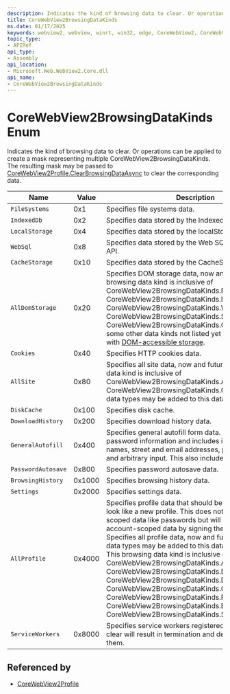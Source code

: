 ```yaml
---
description: Indicates the kind of browsing data to clear. Or operations can be applied to create a mask representing multiple CoreWebView2BrowsingDataKinds. The resulting mask may be passed to CoreWebView2Profile.ClearBrowsingDataAsync to clear the corresponding data.
title: CoreWebView2BrowsingDataKinds
ms.date: 01/17/2025
keywords: webview2, webview, winrt, win32, edge, CoreWebView2, CoreWebView2Controller, browser control, edge html, CoreWebView2BrowsingDataKinds
topic_type:
- APIRef
api_type:
- Assembly
api_location:
- Microsoft.Web.WebView2.Core.dll
api_name:
- CoreWebView2BrowsingDataKinds
---
```


# CoreWebView2BrowsingDataKinds Enum

Indicates the kind of browsing data to clear. Or operations can be applied to create a mask representing multiple CoreWebView2BrowsingDataKinds. The resulting mask may be passed to [CoreWebView2Profile.ClearBrowsingDataAsync](corewebview2profile.md#clearbrowsingdataasync) to clear the corresponding data.

| Name |  Value | Description |
|--|--|--|
|`FileSystems` | 0x1  |  Specifies file systems data.|
|`IndexedDb` | 0x2  |  Specifies data stored by the IndexedDB DOM feature.|
|`LocalStorage` | 0x4  |  Specifies data stored by the localStorage DOM API.|
|`WebSql` | 0x8  |  Specifies data stored by the Web SQL database DOM API.|
|`CacheStorage` | 0x10  |  Specifies data stored by the CacheStorage DOM API.|
|`AllDomStorage` | 0x20  |  Specifies DOM storage data, now and future. This browsing data kind is inclusive of CoreWebView2BrowsingDataKinds.FileSystems, CoreWebView2BrowsingDataKinds.IndexedDb, CoreWebView2BrowsingDataKinds.WebSql, CoreWebView2BrowsingDataKinds.ServiceWorkers, CoreWebView2BrowsingDataKinds.CacheStorage, and some other data kinds not listed yet to keep consistent with [DOM-accessible storage](https://www.w3.org/TR/clear-site-data/#storage).|
|`Cookies` | 0x40  |  Specifies HTTP cookies data.|
|`AllSite` | 0x80  |  Specifies all site data, now and future. This browsing data kind is inclusive of CoreWebView2BrowsingDataKinds.AllDomStorage and CoreWebView2BrowsingDataKinds.Cookies. New site data types may be added to this data kind in the future.|
|`DiskCache` | 0x100  |  Specifies disk cache.|
|`DownloadHistory` | 0x200  |  Specifies download history data.|
|`GeneralAutofill` | 0x400  |  Specifies general autofill form data. This excludes password information and includes information like: names, street and email addresses, phone numbers, and arbitrary input. This also includes payment data.|
|`PasswordAutosave` | 0x800  |  Specifies password autosave data.|
|`BrowsingHistory` | 0x1000  |  Specifies browsing history data.|
|`Settings` | 0x2000  |  Specifies settings data.|
|`AllProfile` | 0x4000  |  Specifies profile data that should be wiped to make it look like a new profile. This does not delete account-scoped data like passwords but will remove access to account-scoped data by signing the user out. Specifies all profile data, now and future. New profile data types may be added to this data kind in the future. This browsing data kind is inclusive of CoreWebView2BrowsingDataKinds.AllSite, CoreWebView2BrowsingDataKinds.DiskCache, CoreWebView2BrowsingDataKinds.DownloadHistory, CoreWebView2BrowsingDataKinds.GeneralAutofill, CoreWebView2BrowsingDataKinds.PasswordAutosave, CoreWebView2BrowsingDataKinds.BrowsingHistory, CoreWebView2BrowsingDataKinds.Settings.|
|`ServiceWorkers` | 0x8000  |  Specifies service workers registered for an origin, and clear will result in termination and deregistration of them.|


## Referenced by

- [CoreWebView2Profile](corewebview2profile.md)
